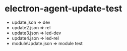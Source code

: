 # electron-agent-update-test
- update.json => dev
- update2.json => rel
- update3.json => led-dev
- update4.json => led-rel
- moduleUpdate.json => module test
